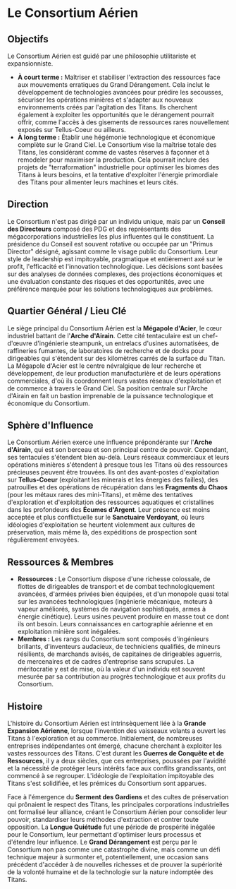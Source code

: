 # Le Consortium Aérien

## Objectifs

Le Consortium Aérien est guidé par une philosophie utilitariste et expansionniste.
*   **À court terme :** Maîtriser et stabiliser l'extraction des ressources face aux mouvements erratiques du Grand Dérangement. Cela inclut le développement de technologies avancées pour prédire les secousses, sécuriser les opérations minières et s'adapter aux nouveaux environnements créés par l'agitation des Titans. Ils cherchent également à exploiter les opportunités que le dérangement pourrait offrir, comme l'accès à des gisements de ressources rares nouvellement exposés sur Tellus-Coeur ou ailleurs.
*   **À long terme :** Établir une hégémonie technologique et économique complète sur le Grand Ciel. Le Consortium vise la maîtrise totale des Titans, les considérant comme de vastes réserves à façonner et à remodeler pour maximiser la production. Cela pourrait inclure des projets de "terraformation" industrielle pour optimiser les biomes des Titans à leurs besoins, et la tentative d'exploiter l'énergie primordiale des Titans pour alimenter leurs machines et leurs cités.

## Direction

Le Consortium n'est pas dirigé par un individu unique, mais par un **Conseil des Directeurs** composé des PDG et des représentants des mégacorporations industrielles les plus influentes qui le constituent. La présidence du Conseil est souvent rotative ou occupée par un "Primus Director" désigné, agissant comme le visage public du Consortium. Leur style de leadership est impitoyable, pragmatique et entièrement axé sur le profit, l'efficacité et l'innovation technologique. Les décisions sont basées sur des analyses de données complexes, des projections économiques et une évaluation constante des risques et des opportunités, avec une préférence marquée pour les solutions technologiques aux problèmes.

## Quartier Général / Lieu Clé

Le siège principal du Consortium Aérien est la **Mégapole d'Acier**, le cœur industriel battant de l'**Arche d'Airain**. Cette cité tentaculaire est un chef-d'œuvre d'ingénierie steampunk, un entrelacs d'usines automatisées, de raffineries fumantes, de laboratoires de recherche et de docks pour dirigeables qui s'étendent sur des kilomètres carrés de la surface du Titan. La Mégapole d'Acier est le centre névralgique de leur recherche et développement, de leur production manufacturière et de leurs opérations commerciales, d'où ils coordonnent leurs vastes réseaux d'exploitation et de commerce à travers le Grand Ciel. Sa position centrale sur l'Arche d'Airain en fait un bastion imprenable de la puissance technologique et économique du Consortium.

## Sphère d'Influence

Le Consortium Aérien exerce une influence prépondérante sur l'**Arche d'Airain**, qui est son berceau et son principal centre de pouvoir. Cependant, ses tentacules s'étendent bien au-delà. Leurs réseaux commerciaux et leurs opérations minières s'étendent à presque tous les Titans où des ressources précieuses peuvent être trouvées. Ils ont des avant-postes d'exploitation sur **Tellus-Coeur** (exploitant les minerais et les énergies des failles), des patrouilles et des opérations de récupération dans les **Fragments du Chaos** (pour les métaux rares des mini-Titans), et même des tentatives d'exploration et d'exploitation des ressources aquatiques et cristallines dans les profondeurs des **Écumes d'Argent**. Leur présence est moins acceptée et plus conflictuelle sur le **Sanctuaire Verdoyant**, où leurs idéologies d'exploitation se heurtent violemment aux cultures de préservation, mais même là, des expéditions de prospection sont régulièrement envoyées.

## Ressources & Membres

*   **Ressources :** Le Consortium dispose d'une richesse colossale, de flottes de dirigeables de transport et de combat technologiquement avancées, d'armées privées bien équipées, et d'un monopole quasi total sur les avancées technologiques (ingénierie mécanique, moteurs à vapeur améliorés, systèmes de navigation sophistiqués, armes à énergie cinétique). Leurs usines peuvent produire en masse tout ce dont ils ont besoin. Leurs connaissances en cartographie aérienne et en exploitation minière sont inégalées.
*   **Membres :** Les rangs du Consortium sont composés d'ingénieurs brillants, d'inventeurs audacieux, de techniciens qualifiés, de mineurs résilients, de marchands avisés, de capitaines de dirigeables aguerris, de mercenaires et de cadres d'entreprise sans scrupules. La méritocratie y est de mise, où la valeur d'un individu est souvent mesurée par sa contribution au progrès technologique et aux profits du Consortium.

## Histoire

L'histoire du Consortium Aérien est intrinsèquement liée à la **Grande Expansion Aérienne**, lorsque l'invention des vaisseaux volants a ouvert les Titans à l'exploration et au commerce. Initialement, de nombreuses entreprises indépendantes ont émergé, chacune cherchant à exploiter les vastes ressources des Titans. C'est durant les **Guerres de Conquête et de Ressources**, il y a deux siècles, que ces entreprises, poussées par l'avidité et la nécessité de protéger leurs intérêts face aux conflits grandissants, ont commencé à se regrouper. L'idéologie de l'exploitation impitoyable des Titans s'est solidifiée, et les prémices du Consortium sont apparues.

Face à l'émergence du **Serment des Gardiens** et des cultes de préservation qui prônaient le respect des Titans, les principales corporations industrielles ont formalisé leur alliance, créant le Consortium Aérien pour consolider leur pouvoir, standardiser leurs méthodes d'extraction et contrer toute opposition. La **Longue Quiétude** fut une période de prospérité inégalée pour le Consortium, leur permettant d'optimiser leurs processus et d'étendre leur influence. Le **Grand Dérangement** est perçu par le Consortium non pas comme une catastrophe divine, mais comme un défi technique majeur à surmonter et, potentiellement, une occasion sans précédent d'accéder à de nouvelles richesses et de prouver la supériorité de la volonté humaine et de la technologie sur la nature indomptée des Titans.